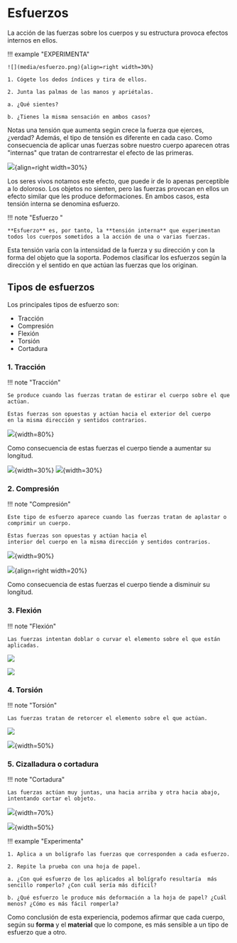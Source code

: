 # Esfuerzos

La acción de las fuerzas sobre los cuerpos y su estructura provoca
efectos internos en ellos.

!!! example "EXPERIMENTA"

    ![](media/esfuerzo.png){align=right width=30%}   

    1. Cógete los dedos índices y tira de ellos.

    2. Junta las palmas de las manos y apriétalas.

    a. ¿Qué sientes?

    b. ¿Tienes la misma sensación en ambos casos?


Notas una tensión que aumenta según crece la fuerza que ejerces,
¿verdad? Además, el tipo de tensión es diferente en cada caso. Como
consecuencia de aplicar unas fuerzas sobre nuestro cuerpo aparecen otras
"internas" que tratan de contrarrestar el efecto de las primeras.

![](../media/esfuerzo1.png){align=right width=30%}

Los seres vivos notamos este efecto, que
puede ir de lo apenas perceptible a lo doloroso. Los objetos no sienten,
pero las fuerzas provocan en ellos un efecto similar que les produce
deformaciones. En ambos casos, esta tensión interna se denomina
esfuerzo.

!!! note "Esfuerzo "

    **Esfuerzo** es, por tanto, la **tensión interna** que experimentan
    todos los cuerpos sometidos a la acción de una o varias fuerzas.

Esta tensión varía con la intensidad de la fuerza y su dirección y con
la forma del objeto que la soporta. Podemos clasificar los esfuerzos
según la dirección y el sentido en que actúan las fuerzas que los
originan.

## Tipos de esfuerzos

Los principales tipos de esfuerzo son:

* Tracción
* Compresión
* Flexión
* Torsión
* Cortadura

### 1. Tracción

!!! note "Tracción"

    Se produce cuando las fuerzas tratan de estirar el cuerpo sobre el que
    actúan.
    
    Estas fuerzas son opuestas y actúan hacia el exterior del cuerpo
    en la misma dirección y sentidos contrarios. 

![](../media/image11.png){width=80%}

Como consecuencia de estas fuerzas el cuerpo tiende a aumentar su
longitud.


  ![](../media/image10.png){width=30%}  ![](../media/image12.png){width=30%}
  
### 2. Compresión

!!! note "Compresión"

    Este tipo de esfuerzo aparece cuando las fuerzas tratan de aplastar o
    comprimir un cuerpo.

    Estas fuerzas son opuestas y actúan hacia el
    interior del cuerpo en la misma dirección y sentidos contrarios.

![](../media/image16.png){width=90%}

![](../media/image13.png){align=right width=20%}


Como consecuencia de estas fuerzas el cuerpo tiende a disminuir su
longitud.

### 3. Flexión

!!! note "Flexión"

    Las fuerzas intentan doblar o curvar el elemento sobre el que están aplicadas.

![](../media/image18.png)

![](../media/image17.png)

### 4. Torsión

!!! note "Torsión"

    Las fuerzas tratan de retorcer el elemento sobre el que actúan.

![](../media/image19.png)

![](../media/image20.png){width=50%}

### 5. Cizalladura o cortadura

!!! note "Cortadura"

    Las fuerzas actúan muy juntas, una hacia arriba y otra hacia abajo, intentando cortar el objeto.

![](../media/image22.png){width=70%}

![](../media/image21.png){width=50%}

!!! example "Experimenta"

    1. Aplica a un bolígrafo las fuerzas que corresponden a cada esfuerzo.

    2. Repite la prueba con una hoja de papel.

    a. ¿Con qué esfuerzo de los aplicados al bolígrafo resultaría  más sencillo romperlo? ¿Con cuál sería más difícil? 

    b. ¿Qué esfuerzo le produce más deformación a la hoja de papel? ¿Cuál menos? ¿Cómo es más fácil romperla? 


Como conclusión de esta experiencia, podemos afirmar que cada cuerpo, según su **forma** y el **material** que lo compone, es más sensible a un tipo de esfuerzo que a otro.